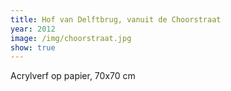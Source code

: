 ```yaml
---
title: Hof van Delftbrug, vanuit de Choorstraat
year: 2012
image: /img/choorstraat.jpg
show: true
---
```

Acrylverf op papier, 70x70 cm